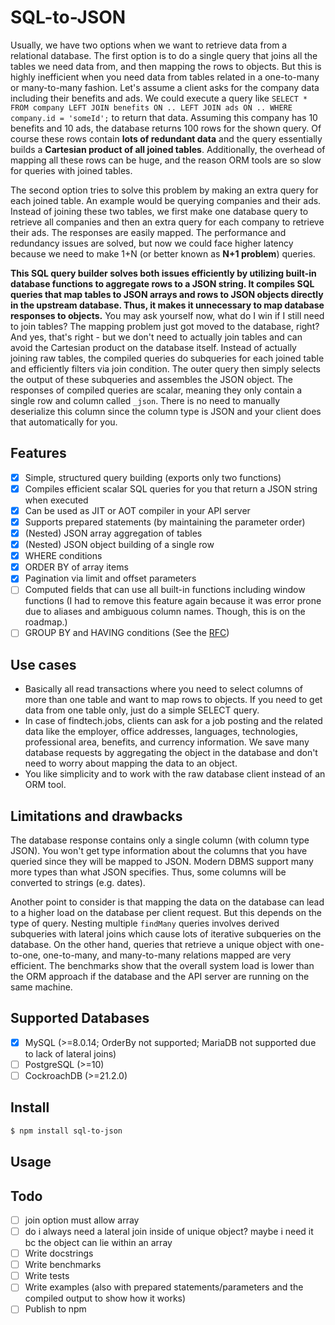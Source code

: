 # SQL-to-JSON

Usually, we have two options when we want to retrieve data from a relational database. The first option is to do a single query that joins all the tables we need data from, and then mapping the rows to objects. But this is highly inefficient when you need data from tables related in a one-to-many or many-to-many fashion. Let's assume a client asks for the company data including their benefits and ads. We could execute a query like `SELECT * FROM company LEFT JOIN benefits ON .. LEFT JOIN ads ON .. WHERE company.id = 'someId';` to return that data. Assuming this company has 10 benefits and 10 ads, the database returns 100 rows for the shown query. Of course these rows contain **lots of redundant data** and the query essentially builds a **Cartesian product of all joined tables**. Additionally, the overhead of mapping all these rows can be huge, and the reason ORM tools are so slow for queries with joined tables.

The second option tries to solve this problem by making an extra query for each joined table. An example would be querying companies and their ads. Instead of joining these two tables, we first make one database query to retrieve all companies and then an extra query for each company to retrieve their ads. The responses are easily mapped. The performance and redundancy issues are solved, but now we could face higher latency because we need to make 1+N (or better known as **N+1 problem**) queries.

**This SQL query builder solves both issues efficiently by utilizing built-in database functions to aggregate rows to a JSON string. It compiles SQL queries that map tables to JSON arrays and rows to JSON objects directly in the upstream database. Thus, it makes it unnecessary to map database responses to objects.** You may ask yourself now, what do I win if I still need to join tables? The mapping problem just got moved to the database, right? And yes, that's right - but we don't need to actually join tables and can avoid the Cartesian product on the database itself. Instead of actually joining raw tables, the compiled queries do subqueries for each joined table and efficiently filters via join condition. The outer query then simply selects the output of these subqueries and assembles the JSON object. The responses of compiled queries are scalar, meaning they only contain a single row and column called `_json`. There is no need to manually deserialize this column since the column type is JSON and your client does that automatically for you.

## Features
- [x] Simple, structured query building (exports only two functions)
- [x] Compiles efficient scalar SQL queries for you that return a JSON string when executed
- [x] Can be used as JIT or AOT compiler in your API server
- [x] Supports prepared statements (by maintaining the parameter order)
- [x] (Nested) JSON array aggregation of tables
- [x] (Nested) JSON object building of a single row
- [x] WHERE conditions
- [x] ORDER BY of array items
- [x] Pagination via limit and offset parameters
- [ ] Computed fields that can use all built-in functions including window functions (I had to remove this feature again because it was error prone due to aliases and ambiguous column names. Though, this is on the roadmap.)
- [ ] GROUP BY and HAVING conditions (See the [RFC](./rfc/group-by-and-having-support.md))

## Use cases
- Basically all read transactions where you need to select columns of more than one table and want to map rows to objects. If you need to get data from one table only, just do a simple SELECT query.
- In case of findtech.jobs, clients can ask for a job posting and the related data like the employer, office addresses, languages, technologies, professional area, benefits, and currency information. We save many database requests by aggregating the object in the database and don't need to worry about mapping the data to an object.
- You like simplicity and to work with the raw database client instead of an ORM tool.

## Limitations and drawbacks
The database response contains only a single column (with column type JSON). You won't get type information about the columns that you have queried since they will be mapped to JSON. Modern DBMS support many more types than what JSON specifies. Thus, some columns will be converted to strings (e.g. dates).

Another point to consider is that mapping the data on the database can lead to a higher load on the database per client request. But this depends on the type of query. Nesting multiple `findMany` queries involves derived subqueries with lateral joins which cause lots of iterative subqueries on the database. On the other hand, queries that retrieve a unique object with one-to-one, one-to-many, and many-to-many relations mapped are very efficient. The benchmarks show that the overall system load is lower than the ORM approach if the database and the API server are running on the same machine.

## Supported Databases
- [x] MySQL (>=8.0.14; OrderBy not supported; MariaDB not supported due to lack of lateral joins)
- [ ] PostgreSQL (>=10)
- [ ] CockroachDB (>=21.2.0)

## Install

```sh
$ npm install sql-to-json
```

## Usage




## Todo
- [ ] join option must allow array
- [ ] do i always need a lateral join inside of unique object? maybe i need it bc the object can lie within an array
- [ ] Write docstrings
- [ ] Write benchmarks
- [ ] Write tests
- [ ] Write examples (also with prepared statements/parameters and the compiled output to show how it works)
- [ ] Publish to npm